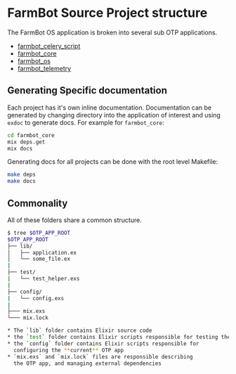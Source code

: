 # FarmBot Source Project structure

The FarmBot OS application is broken into several sub OTP applications.

* [farmbot_celery_script](/docs/project/farmbot_celery_script.md)
* [farmbot_core](/docs/project/farmbot_core.md)
* [farmbot_os](/docs/project/farmbot_os.md)
* [farmbot_telemetry](/docs/project/farmbot_telemetry.md)

## Generating Specific documentation

Each project has it's own inline documentation. Documentation can be
generated by changing directory into the application of interest and
using `exdoc` to generate docs. For example for `farmbot_core`:

```bash
cd farmbot_core
mix deps.get
mix docs
```

Generating docs for all projects can be done with the root level Makefile:

```bash
make deps
make docs
```

## Commonality

All of these folders share a common structure.

```bash
$ tree $OTP_APP_ROOT
$OTP_APP_ROOT
├── lib/
│   ├── application.ex
│   └── some_file.ex
|
├── test/
|   └── test_helper.exs
|
├── config/
|   └── config.exs
|
├─── mix.exs
└─── mix.lock

* The `lib` folder contains Elixir source code
* the `test` folder contains Elixir scripts responsible for testing the `lib` code
* the `config` folder contains Elixir scripts responsible for
  configuring the **current** OTP app
* `mix.exs` and `mix.lock` files are responsible describing
  the OTP app, and managing external dependencies
